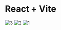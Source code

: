 # React + Vite


![3](https://github.com/user-attachments/assets/73fff897-e8c8-4ecf-9e2e-1367e6fd28da)
![2](https://github.com/user-attachments/assets/95ec2710-83b4-489a-bed5-429ded7199c2)
![1](https://github.com/user-attachments/assets/84cdbf1d-cdb4-4680-aae2-6b02fa3ffae2)
